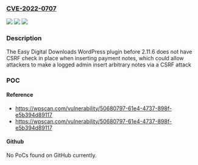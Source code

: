 ### [CVE-2022-0707](https://cve.mitre.org/cgi-bin/cvename.cgi?name=CVE-2022-0707)
![](https://img.shields.io/static/v1?label=Product&message=Easy%20Digital%20Downloads%20%E2%80%93%20Simple%20eCommerce%20for%20Selling%20Digital%20Files&color=blue)
![](https://img.shields.io/static/v1?label=Version&message=2.11.6%3C%202.11.6%20&color=brighgreen)
![](https://img.shields.io/static/v1?label=Vulnerability&message=CWE-352%20Cross-Site%20Request%20Forgery%20(CSRF)&color=brighgreen)

### Description

The Easy Digital Downloads WordPress plugin before 2.11.6 does not have CSRF check in place when inserting payment notes, which could allow attackers to make a logged admin insert arbitrary notes via a CSRF attack

### POC

#### Reference
- https://wpscan.com/vulnerability/50680797-61e4-4737-898f-e5b394d89117
- https://wpscan.com/vulnerability/50680797-61e4-4737-898f-e5b394d89117

#### Github
No PoCs found on GitHub currently.

